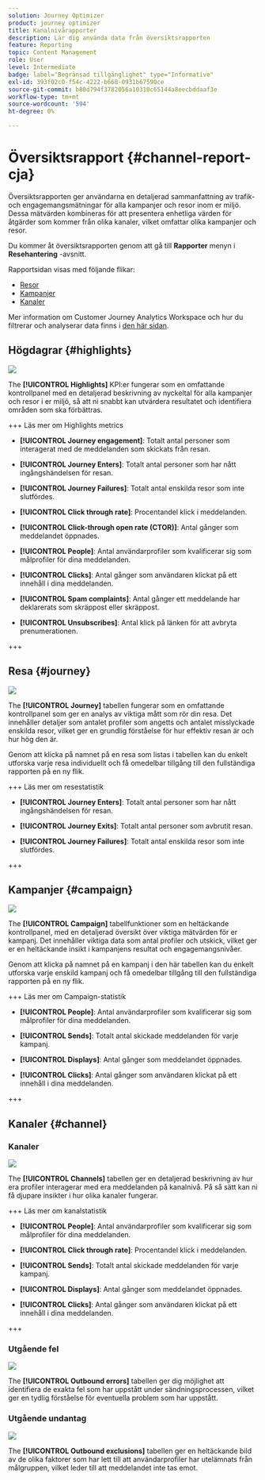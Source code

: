 ```yaml
---
solution: Journey Optimizer
product: journey optimizer
title: Kanalnivårapporter
description: Lär dig använda data från översiktsrapporten
feature: Reporting
topic: Content Management
role: User
level: Intermediate
badge: label="Begränsad tillgänglighet" type="Informative"
exl-id: 393f02c0-f54c-4222-b668-0931b67590ce
source-git-commit: b80d794f3782056a10310c65144a8eecbddaaf3e
workflow-type: tm+mt
source-wordcount: '594'
ht-degree: 0%

---
```


# Översiktsrapport {#channel-report-cja}

Översiktsrapporten ger användarna en detaljerad sammanfattning av trafik- och engagemangsmätningar för alla kampanjer och resor inom er miljö. Dessa mätvärden kombineras för att presentera enhetliga värden för åtgärder som kommer från olika kanaler, vilket omfattar olika kampanjer och resor.

Du kommer åt översiktsrapporten genom att gå till **Rapporter** menyn i **Resehantering** -avsnitt.

Rapportsidan visas med följande flikar:

* [Resor](#journey)
* [Kampanjer](#campaign)
* [Kanaler](#channel)

Mer information om Customer Journey Analytics Workspace och hur du filtrerar och analyserar data finns i [den här sidan](https://experienceleague.adobe.com/en/docs/analytics-platform/using/cja-workspace/home).

## Högdagrar {#highlights}

![](assets/cja-highlights.png)

The **[!UICONTROL Highlights]** KPI:er fungerar som en omfattande kontrollpanel med en detaljerad beskrivning av nyckeltal för alla kampanjer och resor i er miljö, så att ni snabbt kan utvärdera resultatet och identifiera områden som ska förbättras.

+++ Läs mer om Highlights metrics

* **[!UICONTROL Journey engagement]**: Totalt antal personer som interagerat med de meddelanden som skickats från resan.

* **[!UICONTROL Journey Enters]**: Totalt antal personer som har nått ingångshändelsen för resan.

* **[!UICONTROL Journey Failures]**: Totalt antal enskilda resor som inte slutfördes.

* **[!UICONTROL Click through rate]**: Procentandel klick i meddelanden.

* **[!UICONTROL Click-through open rate (CTOR)]**: Antal gånger som meddelandet öppnades.

* **[!UICONTROL People]**: Antal användarprofiler som kvalificerar sig som målprofiler för dina meddelanden.

* **[!UICONTROL Clicks]**: Antal gånger som användaren klickat på ett innehåll i dina meddelanden.

* **[!UICONTROL Spam complaints]**: Antal gånger ett meddelande har deklarerats som skräppost eller skräppost.

* **[!UICONTROL Unsubscribes]**: Antal klick på länken för att avbryta prenumerationen.

+++

## Resa {#journey}

![](assets/cja-channel-journeys.png)

The **[!UICONTROL Journey]** tabellen fungerar som en omfattande kontrollpanel som ger en analys av viktiga mått som rör din resa. Det innehåller detaljer som antalet profiler som angetts och antalet misslyckade enskilda resor, vilket ger en grundlig förståelse för hur effektiv resan är och hur hög den är.

Genom att klicka på namnet på en resa som listas i tabellen kan du enkelt utforska varje resa individuellt och få omedelbar tillgång till den fullständiga rapporten på en ny flik.

+++ Läs mer om resestatistik

* **[!UICONTROL Journey Enters]**: Totalt antal personer som har nått ingångshändelsen för resan.

* **[!UICONTROL Journey Exits]**: Totalt antal personer som avbrutit resan.

* **[!UICONTROL Journey Failures]**: Totalt antal enskilda resor som inte slutfördes.

+++

## Kampanjer {#campaign}

![](assets/cja-channel-campaigns.png)

The **[!UICONTROL Campaign]** tabellfunktioner som en heltäckande kontrollpanel, med en detaljerad översikt över viktiga mätvärden för er kampanj. Det innehåller viktiga data som antal profiler och utskick, vilket ger er en heltäckande insikt i kampanjens resultat och engagemangsnivåer.

Genom att klicka på namnet på en kampanj i den här tabellen kan du enkelt utforska varje enskild kampanj och få omedelbar tillgång till den fullständiga rapporten på en ny flik.

+++ Läs mer om Campaign-statistik

* **[!UICONTROL People]**: Antal användarprofiler som kvalificerar sig som målprofiler för dina meddelanden.

* **[!UICONTROL Sends]**: Totalt antal skickade meddelanden för varje kampanj.

* **[!UICONTROL Displays]**: Antal gånger som meddelandet öppnades.

* **[!UICONTROL Clicks]**: Antal gånger som användaren klickat på ett innehåll i dina meddelanden.

+++

## Kanaler {#channel}

### Kanaler

![](assets/cja-channels.png)

The **[!UICONTROL Channels]** tabellen ger en detaljerad beskrivning av hur era profiler interagerar med era meddelanden på kanalnivå. På så sätt kan ni få djupare insikter i hur olika kanaler fungerar.

+++ Läs mer om kanalstatistik

* **[!UICONTROL People]**: Antal användarprofiler som kvalificerar sig som målprofiler för dina meddelanden.

* **[!UICONTROL Click through rate]**: Procentandel klick i meddelanden.

* **[!UICONTROL Sends]**: Totalt antal skickade meddelanden för varje kampanj.

* **[!UICONTROL Displays]**: Antal gånger som meddelandet öppnades.

* **[!UICONTROL Clicks]**: Antal gånger som användaren klickat på ett innehåll i dina meddelanden.

+++

### Utgående fel

![](assets/cja-channels-outbound-errors.png)

The **[!UICONTROL Outbound errors]** tabellen ger dig möjlighet att identifiera de exakta fel som har uppstått under sändningsprocessen, vilket ger en tydlig förståelse för eventuella problem som har uppstått.

### Utgående undantag

![](assets/cja-channels-outbound-excluded.png)

The **[!UICONTROL Outbound exclusions]** tabellen ger en heltäckande bild av de olika faktorer som har lett till att användarprofiler har utelämnats från målgruppen, vilket leder till att meddelandet inte tas emot.
